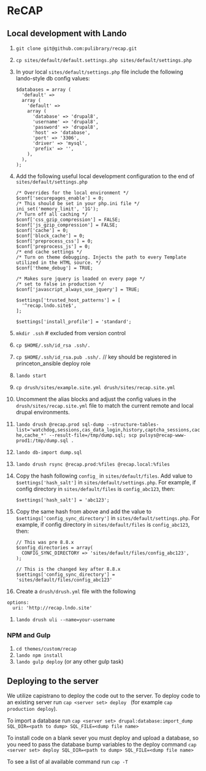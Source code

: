 # ReCAP

## Local development with Lando

1. `git clone git@github.com:pulibrary/recap.git`
1. `cp sites/default/default.settings.php sites/default/settings.php`
1. In your local `sites/default/settings.php` file include the following lando-style db config values:

    ```
    $databases = array (
      'default' =>
      array (
        'default' =>
        array (
          'database' => 'drupal8',
          'username' => 'drupal8',
          'password' => 'drupal8',
          'host' => 'database',
          'port' => '3306',
          'driver' => 'mysql',
          'prefix' => '',
        ),
      ),
    );
    ```
1. Add the following useful local development configuration to the end of `sites/default/settings.php`
    ```
    /* Overrides for the local environment */
    $conf['securepages_enable'] = 0;
    /* This should be set in your php.ini file */
    ini_set('memory_limit', '1G');
    /* Turn off all caching */
    $conf['css_gzip_compression'] = FALSE;
    $conf['js_gzip_compression'] = FALSE;
    $conf['cache'] = 0;
    $conf['block_cache'] = 0;
    $conf['preprocess_css'] = 0;
    $conf['preprocess_js'] = 0;
    /* end cache settings */
    /* Turn on theme debugging. Injects the path to every Template utilized in the HTML source. */
    $conf['theme_debug'] = TRUE;

    /* Makes sure jquery is loaded on every page */
    /* set to false in production */
    $conf['javascript_always_use_jquery'] = TRUE;

    $settings['trusted_host_patterns'] = [
      '^recap.lndo.site$',
    ];

    $settings['install_profile'] = 'standard';
    ```
1. `mkdir .ssh` # excluded from version control
1. `cp $HOME/.ssh/id_rsa .ssh/.`
1. `cp $HOME/.ssh/id_rsa.pub .ssh/.` // key should be registered in princeton_ansible deploy role
1. `lando start`
1. `cp drush/sites/example.site.yml drush/sites/recap.site.yml`
1. Uncomment the alias blocks and adjust the config values in the  `drush/sites/recap.site.yml` file to match the current remote and local drupal environments.
1. `lando drush @recap.prod sql-dump --structure-tables-list='watchdog,sessions,cas_data_login,history,captcha_sessions,cache,cache_*' --result-file=/tmp/dump.sql; scp pulsys@recap-www-prod1:/tmp/dump.sql .`
1. `lando db-import dump.sql`
1. `lando drush rsync @recap.prod:%files @recap.local:%files`
1. Copy the hash following `config_` in `sites/default/files`. Add value to `$settings['hash_salt']` in `sites/default/settings.php`. For example, if config directory in `sites/default/files` is `config_abc123`, then:
    ```
    $settings['hash_salt'] = 'abc123';
    ```
1. Copy the same hash from above and add the value to `$settings['config_sync_directory']` in `sites/default/settings.php`. For example, if config directory in `sites/default/files` is `config_abc123`, then:
    ```
    // This was pre 8.8.x
    $config_directories = array(
      CONFIG_SYNC_DIRECTORY => 'sites/default/files/config_abc123',
    );

    // This is the changed key after 8.8.x
    $settings['config_sync_directory'] = 'sites/default/files/config_abc123'
    ```
1. Create a `drush/drush.yml` file with the following
```
options:
  uri: 'http://recap.lndo.site'
```
1. `lando drush uli --name=your-username`

### NPM and Gulp

1. `cd themes/custom/recap`
1. `lando npm install`
1. `lando gulp deploy` (or any other gulp task)

## Deploying to the server

We utilize capistrano to deploy the code out to the server.  To deploy code to an existing server run
`cap <server set> deploy ` (for example `cap production deploy`).

To import a database run `cap <server set> drupal:database:import_dump SQL_DIR=<path to dump> SQL_FILE=<dump file name>`

To install code on a blank sever you must deploy and upload a database, so you need to pass the database bump variables to the deploy command `cap <server set> deploy SQL_DIR=<path to dump> SQL_FILE=<dump file name>`

To see a list of al available command run `cap -T`

